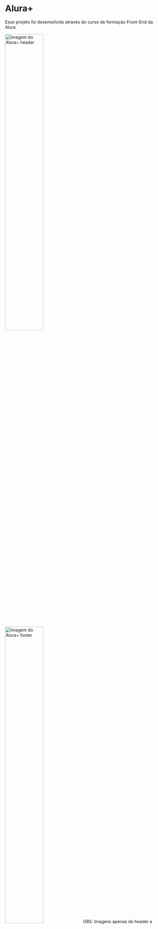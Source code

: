 # Alura+

Esse projeto foi desenvolvido através do curso de formação Front-End da Alura

<img src="https://media.discordapp.net/attachments/1088632745862897765/1141886031105364029/image.png?width=1134&height=553" alt="Imagem do Alura+ header" width="50%">
<img src="https://media.discordapp.net/attachments/1088632745862897765/1141886607406931978/image.png?width=1136&height=553" alt="Imagem do Alura+ footer" width="50%">
OBS: Imagens apenas do header e do fooder para não encher muito.


## 🔨 Proposta do projeto

O projeto se trata de uma landing page do Alura+ que é um combo oferecido pela plataforma de estudos, o objetivo foi estudar as boas práticas e separação de páginas 
através de marcações semânticas e também como estilizar diversas sections através do CSS.

## ✔️ Técnicas e tecnologias utilizadas

- `HTML`: As três paginas foram escritas em HTML respeitando as normas de conduta da linguagem e adotando boas práticas de organização.
- `CSS`: Toda a estilização foi feita em CSS utilizando ferramentas como media queries, variáveis, flex box, display block etc...

## 📁 Acesso ao projeto

[Veja o projeto final do curso em funcionamento](https://alura-plus-three-mocha.vercel.app/).


## 🛠️ Abrir e rodar o projeto

Para abrir e rodar o projeto, basta abrir o aquivo `index.html` no navegador.

